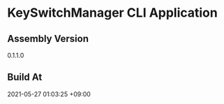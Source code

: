 KeySwitchManager CLI Application
==============================

## Assembly Version

0.1.1.0

## Build At

2021-05-27 01:03:25 +09:00
